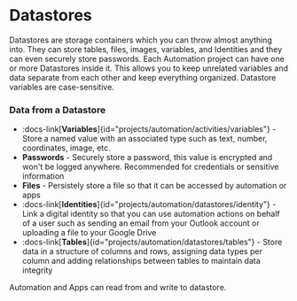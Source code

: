 # Datastores

Datastores are storage containers which you can throw almost anything into. They can store tables, files, images, variables, and Identities and they can even securely store passwords.
Each Automation project can have one or more Datastores inside it. This allows you to keep unrelated variables and data separate from each other and keep everything organized.
Datastore variables are case-sensitive.

### Data from a Datastore

- :docs-link[**Variables**]{id="projects/automation/activities/variables"} - Store a named value with an associated type such as text, number, coordinates, image, etc.
- **Passwords** - Securely store a password, this value is encrypted and won't be logged anywhere. Recommended for credentials or sensitive information
- **Files** - Persistely store a file so that it can be accessed by automation or apps
- :docs-link[**Identities**]{id="projects/automation/datastores/identity"} - Link a digital identity so that you can use automation actions on behalf of a user such as sending an email from your Outlook account or uploading a file to your Google Drive
- :docs-link[**Tables**]{id="projects/automation/datastores/tables"} - Store data in a structure of columns and rows, assigning data types per column and adding relationships between tables to maintain data integrity


 Automation and Apps can read from and write to datastore.
